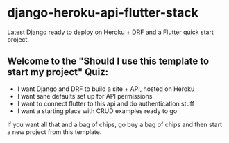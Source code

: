 # django-heroku-api-flutter-stack
Latest Django ready to deploy on Heroku + DRF and a Flutter quick start project.

## Welcome to the "Should I use this template to start my project" Quiz:
- I want Django and DRF to build a site + API, hosted on Heroku
- I want sane defaults set up for API permissions
- I want to connect flutter to this api and do authentication stuff
- I want a starting place with CRUD examples ready to go

If you want all that and a bag of chips, go buy a bag of chips and then start a new project from this template.
